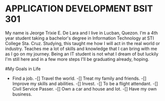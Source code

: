 # APPLICATION DEVELOPMENT BSIT 301
My name is Jeorge Trixie E. De Lara and I live in Lucban, Quezon. I'm a 4th year student taking a bachelor's degree in Information Technology at STI College Sta. Cruz. Studying, this taught me how I will act in the real world or industry. Teaches me a lot of skills and knowledge that I can bring with me as I go on my journey. Being an IT student is not what I dream of but luckily I'm still here and in a few more steps I'll be graduating already, hoping. 


#My Goals in Life
- Find a job.
-[] Travel the world.
-[] Treat my family and friends.
-[] Improve my skills and abilities.
-[] Invest.
-[] To be a flight attendant.
-[] Civil Service Passer.
-[] Own a car and house and lot. 
-[] Have my own business.

